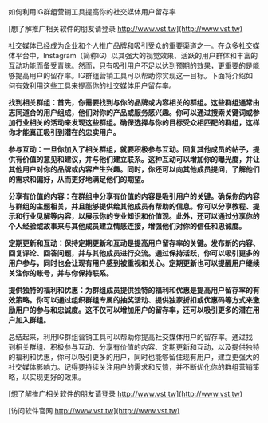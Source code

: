 如何利用IG群组营销工具提高你的社交媒体用户留存率

[想了解推广相关软件的朋友请登录 http://www.vst.tw](http://www.vst.tw)

社交媒体已经成为企业和个人推广品牌和吸引受众的重要渠道之一。在众多社交媒体平台中，Instagram（简称IG）以其强大的视觉效果、活跃的用户群体和丰富的互动功能而备受青睐。然而，只有吸引用户不足以达到预期的效果，更重要的是能够提高用户的留存率。IG群组营销工具可以帮助你实现这一目标。下面将介绍如何有效利用这些工具来提高你的社交媒体用户留存率。

**找到相关群组：首先，你需要找到与你的品牌或内容相关的群组。这些群组通常由志同道合的用户组成，他们对你的产品或服务感兴趣。你可以通过搜索关键词或参加行业相关的活动来发现这些群组。确保选择与你的目标受众相匹配的群组，这样你才能真正吸引到潜在的忠实用户。**

**参与互动：一旦你加入了相关群组，就要积极参与互动。回复其他成员的帖子，提供有价值的意见和建议，并与他们建立联系。这种互动可以增加你的曝光度，并让其他用户对你的品牌或内容产生兴趣。同时，你还可以向其他成员提问，了解他们的需求和偏好，从而更好地满足他们的期望。**

**分享有价值的内容：在群组中分享有价值的内容是吸引用户的关键。确保你的内容与群组的主题相关，并且能够提供给其他成员有帮助的信息。你可以分享教程、提示和行业见解等内容，以展示你的专业知识和价值观。此外，还可以通过分享你的个人经验或故事来与其他成员建立情感连接，增强他们对你的信任和忠诚度。**

**定期更新和互动：保持定期更新和互动是提高用户留存率的关键。发布新的内容、回复评论、回答问题，并与其他成员进行交流。通过保持活跃，你可以吸引更多的用户参与，同时也会让现有用户感到被重视和关心。定期更新也可以提醒用户继续关注你的账号，并与你保持联系。**

**提供独特的福利和优惠：为群组成员提供独特的福利和优惠是提高用户留存率的有效策略。你可以通过组织群组专属的抽奖活动、提供独家折扣或优惠码等方式来激励用户的参与和忠诚度。这不仅可以增加用户的留存率，还可以吸引更多的潜在用户加入群组。**

总结起来，利用IG群组营销工具可以帮助你提高社交媒体用户的留存率。通过找到相关群组、积极参与互动、分享有价值的内容、定期更新和互动，以及提供独特的福利和优惠，你可以吸引更多的用户，同时也能够留住现有用户，建立更强大的社交媒体影响力。记得要持续关注用户的需求和反馈，并不断优化你的群组营销策略，以实现更好的效果。

[想了解推广相关软件的朋友请登录 http://www.vst.tw](http://www.vst.tw)


[访问软件官网 http://www.vst.tw](http://www.vst.tw)
